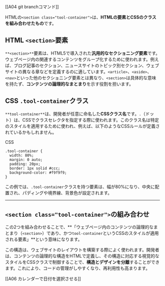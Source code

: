 [[A04 git branchコマンド]]

HTMLの`<section class="tool-container">`は、**HTMLの要素とCSSのクラスを組み合わせたもの**です。

## HTML `<section>`要素

`**<section>**`要素は、HTML5で導入された**汎用的なセクショニング要素**です。ウェブページ内の関連するコンテンツをグループ化するために使われます。例えば、ブログ記事のセクション、ニュースサイトのトピック別セクション、ウェブサイトの異なる章などを定義するのに適しています。`<article>`、`<aside>`、`<nav>`といった他のセクショニング要素とは異なり、`<section>`は具体的な意味を持たず、**コンテンツの論理的なまとまり**を示す役割を担います。

## CSS `.tool-container`クラス

`**tool-container**`は、開発者が任意に命名した**CSSクラス名**です。`.`（ドット）は、CSSでクラスセレクタを指定する際に使われます。このクラス名は特定のスタイルを適用するために使われ、例えば、以下のようなCSSルールが定義されているかもしれません。

CSS

```
.tool-container {
  width: 80%;
  margin: 0 auto;
  padding: 20px;
  border: 1px solid #ccc;
  background-color: #f9f9f9;
}
```

この例では、`.tool-container`クラスを持つ要素は、幅が80%になり、中央に配置され、パディングや境界線、背景色が設定されます。

---

## `<section class="tool-container">`の組み合わせ

この2つを組み合わせることで、**「ウェブページ内のコンテンツの論理的なまとまり（`<section>`）であり、かつ`tool-container`というCSSのスタイルが適用される要素」**という意味になります。

この構造は、ウェブサイトのレイアウトを構築する際によく使われます。開発者は、コンテンツの論理的な構造をHTMLで定義し、その構造に対応する視覚的なスタイルをCSSクラスで制御することで、**構造とデザインを分離**することができます。これにより、コードの管理がしやすくなり、再利用性も高まります。

[[A06 カレンダーで日付を選択させる]]

